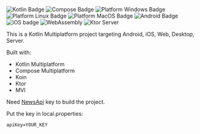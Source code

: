 ![Kotlin Badge](https://img.shields.io/badge/kotlin-v2.0.20-%237F52FF?logo=kotlin)
![Compose Badge](https://img.shields.io/badge/compose_multiplatform-v1.7.0-%234285F4?logo=jetpackcompose)
![Platform Windows Badge](https://img.shields.io/badge/platform-windows-%230078D4?logo=windows)
![Platform Linux Badge](https://img.shields.io/badge/platform-Linux-%23FCC624?logo=linux)
![Platform MacOS Badge](https://img.shields.io/badge/platform-macOS-%23000000?logo=macos)
![Android Badge](https://img.shields.io/badge/platform-Android-%2334A853?logo=android)
![iOS badge](https://img.shields.io/badge/platform-iOS-23000000?logo=ios&color=%23000000)
![WebAssembly](https://img.shields.io/badge/platform-WebAssembly-23000000?logo=webassembly&color=%23654FF0)
![Ktor Server](https://img.shields.io/badge/platform-Ktor_server-23000000?logo=ktor&color=%23087CFA)

This is a Kotlin Multiplatform project targeting Android, iOS, Web, Desktop, Server.

Built with:

 * Kotlin Multiplatform
 * Compose Multiplatform
 * Koin
 * Ktor
 * MVI

Need [NewsApi](https://newsapi.org/) key to build the project.

Put the key in local.properties:
```
apiKey=YOUR_KEY
```
